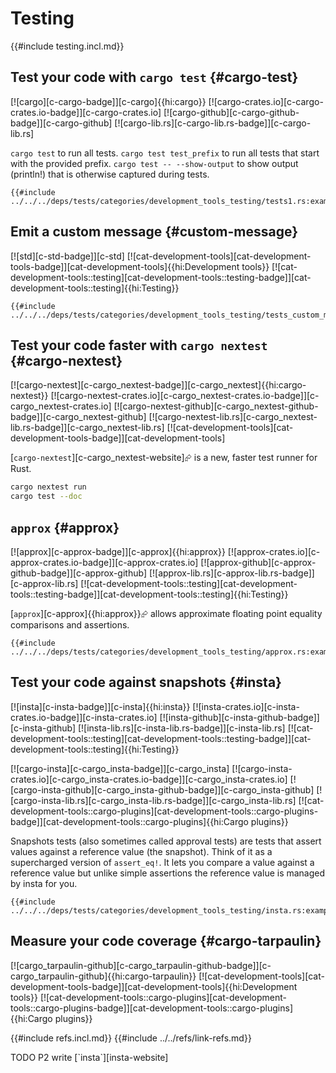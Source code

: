 # Testing

{{#include testing.incl.md}}

## Test your code with `cargo test` {#cargo-test}

[![cargo][c-cargo-badge]][c-cargo]{{hi:cargo}}
[![cargo-crates.io][c-cargo-crates.io-badge]][c-cargo-crates.io]
[![cargo-github][c-cargo-github-badge]][c-cargo-github]
[![cargo-lib.rs][c-cargo-lib.rs-badge]][c-cargo-lib.rs]

`cargo test` to run all tests.
`cargo test test_prefix` to run all tests that start with the provided prefix.
`cargo test -- --show-output` to show output (println!) that is otherwise captured during tests.

```rust,editable
{{#include ../../../deps/tests/categories/development_tools_testing/tests1.rs:example}}
```

## Emit a custom message {#custom-message}

[![std][c-std-badge]][c-std] [![cat-development-tools][cat-development-tools-badge]][cat-development-tools]{{hi:Development tools}}  [![cat-development-tools::testing][cat-development-tools::testing-badge]][cat-development-tools::testing]{{hi:Testing}}

```rust,editable
{{#include ../../../deps/tests/categories/development_tools_testing/tests_custom_message.rs:example}}
```

## Test your code faster with `cargo nextest` {#cargo-nextest}

[![cargo-nextest][c-cargo_nextest-badge]][c-cargo_nextest]{{hi:cargo-nextest}}
[![cargo-nextest-crates.io][c-cargo_nextest-crates.io-badge]][c-cargo_nextest-crates.io]
[![cargo-nextest-github][c-cargo_nextest-github-badge]][c-cargo_nextest-github]
[![cargo-nextest-lib.rs][c-cargo_nextest-lib.rs-badge]][c-cargo_nextest-lib.rs]
[![cat-development-tools][cat-development-tools-badge]][cat-development-tools]

[`cargo-nextest`][c-cargo_nextest-website]⮳ is a new, faster test runner for Rust.

```sh
cargo nextest run
cargo test --doc
```

## `approx` {#approx}

[![approx][c-approx-badge]][c-approx]{{hi:approx}}
[![approx-crates.io][c-approx-crates.io-badge]][c-approx-crates.io]
[![approx-github][c-approx-github-badge]][c-approx-github]
[![approx-lib.rs][c-approx-lib.rs-badge]][c-approx-lib.rs]
[![cat-development-tools::testing][cat-development-tools::testing-badge]][cat-development-tools::testing]{{hi:Testing}}

[`approx`][c-approx]{{hi:approx}}⮳ allows approximate floating point equality comparisons and assertions.

```rust,editable
{{#include ../../../deps/tests/categories/development_tools_testing/approx.rs:example}}
```

## Test your code against snapshots {#insta}

[![insta][c-insta-badge]][c-insta]{{hi:insta}}
[![insta-crates.io][c-insta-crates.io-badge]][c-insta-crates.io]
[![insta-github][c-insta-github-badge]][c-insta-github]
[![insta-lib.rs][c-insta-lib.rs-badge]][c-insta-lib.rs]
[![cat-development-tools::testing][cat-development-tools::testing-badge]][cat-development-tools::testing]{{hi:Testing}}

[![cargo-insta][c-cargo_insta-badge]][c-cargo_insta]
[![cargo-insta-crates.io][c-cargo_insta-crates.io-badge]][c-cargo_insta-crates.io]
[![cargo-insta-github][c-cargo_insta-github-badge]][c-cargo_insta-github]
[![cargo-insta-lib.rs][c-cargo_insta-lib.rs-badge]][c-cargo_insta-lib.rs]
[![cat-development-tools::cargo-plugins][cat-development-tools::cargo-plugins-badge]][cat-development-tools::cargo-plugins]{{hi:Cargo plugins}}

Snapshots tests (also sometimes called approval tests) are tests that assert values against a reference value (the snapshot). Think of it as a supercharged version of `assert_eq!`. It lets you compare a value against a reference value but unlike simple assertions the reference value is managed by insta for you.

```rust,editable
{{#include ../../../deps/tests/categories/development_tools_testing/insta.rs:example}}
```

## Measure your code coverage {#cargo-tarpaulin}

[![cargo_tarpaulin-github][c-cargo_tarpaulin-github-badge]][c-cargo_tarpaulin-github]{{hi:cargo-tarpaulin}} [![cat-development-tools][cat-development-tools-badge]][cat-development-tools]{{hi:Development tools}} [![cat-development-tools::cargo-plugins][cat-development-tools::cargo-plugins-badge]][cat-development-tools::cargo-plugins]{{hi:Cargo plugins}}

{{#include refs.incl.md}}
{{#include ../../refs/link-refs.md}}

<div class="hidden">
TODO P2 write
[`insta`][insta-website]
</div>
